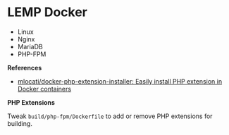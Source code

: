 # LEMP Docker

* Linux
* Nginx
* MariaDB
* PHP-FPM


**References**

* [mlocati/docker-php-extension-installer: Easily install PHP extension in Docker containers](https://github.com/mlocati/docker-php-extension-installer)


**PHP Extensions**

Tweak `build/php-fpm/Dockerfile` to add or remove PHP extensions for building.
